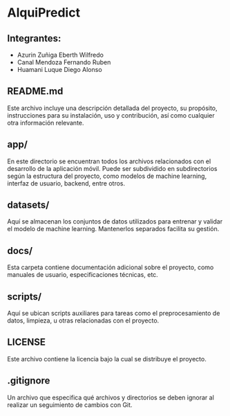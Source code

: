 # AlquiPredict

## Integrantes:
- Azurin Zuñiga Eberth Wilfredo
- Canal Mendoza Fernando Ruben
- Huamani Luque Diego Alonso

## README.md
Este archivo incluye una descripción detallada del proyecto, su propósito, instrucciones para su instalación, uso y contribución, así como cualquier otra información relevante.

## app/
En este directorio se encuentran todos los archivos relacionados con el desarrollo de la aplicación móvil. Puede ser subdividido en subdirectorios según la estructura del proyecto, como modelos de machine learning, interfaz de usuario, backend, entre otros.

## datasets/
Aquí se almacenan los conjuntos de datos utilizados para entrenar y validar el modelo de machine learning. Mantenerlos separados facilita su gestión.

## docs/
Esta carpeta contiene documentación adicional sobre el proyecto, como manuales de usuario, especificaciones técnicas, etc.

## scripts/
Aquí se ubican scripts auxiliares para tareas como el preprocesamiento de datos, limpieza, u otras relacionadas con el proyecto.

## LICENSE
Este archivo contiene la licencia bajo la cual se distribuye el proyecto.

## .gitignore
Un archivo que especifica qué archivos y directorios se deben ignorar al realizar un seguimiento de cambios con Git.
